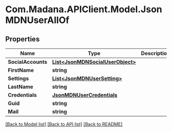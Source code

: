 
# Com.Madana.APIClient.Model.JsonMDNUserAllOf

## Properties

Name | Type | Description | Notes
------------ | ------------- | ------------- | -------------
**SocialAccounts** | [**List&lt;JsonMDNSocialUserObject&gt;**](JsonMDNSocialUserObject.md) |  | [optional] 
**FirstName** | **string** |  | [optional] 
**Settings** | [**List&lt;JsonMDNUserSetting&gt;**](JsonMDNUserSetting.md) |  | [optional] 
**LastName** | **string** |  | [optional] 
**Credentials** | [**JsonMDNUserCredentials**](JsonMDNUserCredentials.md) |  | [optional] 
**Guid** | **string** |  | [optional] 
**Mail** | **string** |  | [optional] 

[[Back to Model list]](../README.md#documentation-for-models)
[[Back to API list]](../README.md#documentation-for-api-endpoints)
[[Back to README]](../README.md)

